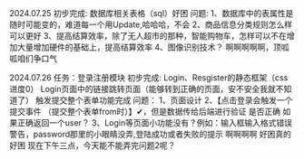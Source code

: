 2024.07.25 
初步完成:
数据库相关表格（sql）好困
问题:
1、数据库中的表属性是随时可能变的，难道每一个用Update,哈哈哈，不会
2、商品信息分类规则怎么样可以更好
3、提高结算效率，除了无人超市的那种，智能购物车，怎样可以不在增加大量增加硬件的基础上，提高结算效率
4、图像识别技术？
啊啊啊啊啊，顶呱呱咱们争口气

2024.07.26
任务：登录注册模块
初步完成:
Login、Resgister的静态框架（css进度0）
Login页面中的链接跳转页面（能够转到正确的页面，安不安全我就不知道了）
触发提交整个表单功能完成
问题：
1、页面设计
2、【点击登录会触发一个提交事件 （提交整个表单from时）】✔，但是数据传给后端进行验证 是否正确 如果正确返回一个user？
3、Login等页面小功能没有？例如：输入框输入格式错误警告，password那里的小眼睛没弄,登陆成功或者失败的提示 啊啊啊啊
好困真的好困
现在下午三点，今天能不能弄完问题2呢？


